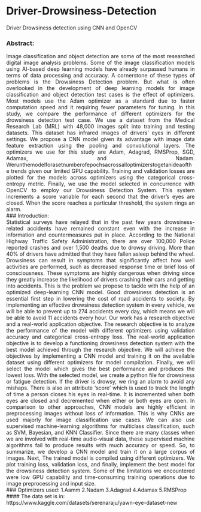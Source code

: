 # Driver-Drowsiness-Detection
Driver Drowsiness detection using CNN and OpenCV
### Abstract:
<div style="text-align: justify">
Image classification and object detection are some of the most researched digital image analysis problems. Some of the image classification models using AI-based deep learning models have already surpassed humans in terms of data processing and accuracy. A cornerstone of these types of problems is the Drowsiness Detection problem. But what is often overlooked in the development of deep learning models for image classification and object detection test cases is the effect of optimizers. Most models use the Adam optimizer as a standard due to faster computation speed and it requiring fewer parameters for tuning. In this study, we compare the performance of different optimizers for the drowsiness detection test case. We use a dataset from the Medical Research Lab (MRL) with 48,000 images split into training and testing datasets. This dataset has infrared images of drivers’ eyes in different settings. We propose a CNN model given its advantage with image data feature extraction using the pooling and convolutional layers. The optimizers we use for this study are Adam, Adagrad, RMSProp, SGD, Adamax, and Nadam. Werunthemodelforasetnumberofepochsacrossalloptimizerstogetanideaofthe trends given our limited GPU capability. Training and validation losses are plotted for the models across optimizers using the categorical cross-entropy metric. Finally, we use the model selected in concurrence with OpenCV to employ our Drowsiness Detection System. This system increments a score variable for each second that the driver’s eyes are closed. When the score reaches a particular threshold, the system rings an alarm.
</div>
### Introduction:
<div style="text-align: justify">
Statistical surveys have relayed that in the past few years drowsiness-related accidents have remained constant even with the increase in information and countermeasures put in place. According to the National Highway Traffic Safety Administration, there are over 100,000 Police reported crashes and over 1,500 deaths due to drowsy driving. More than 40% of drivers have admitted that they have fallen asleep behind the wheel. Drowsiness can result in symptoms that significantly affect how well activities are performed, such as decreased response time or brief loss of consciousness. These symptoms are highly dangerous when driving since they greatly increase the likelihood of drivers crashing their cars and getting into accidents. This is the problem we propose to tackle with the help of an optimized deep-learning CNN model.
Good drowsiness detection is an essential first step in lowering the cost of road accidents to society. By implementing an effective drowsiness detection system in every vehicle, we will be able to prevent up to 274 accidents every day, which means we will be able to avoid 11 accidents every hour.
Our work has a research objective and a real-world application objective. The research objective is to analyze the performance of the model with different optimizers using validation accuracy and categorical cross-entropy loss. The real-world application objective is to develop a functioning drowsiness detection system with the best model achieved through the research objective. We will achieve the objectives by implementing a CNN model and training it on the available dataset using different optimizers for model compilation. Finally, we will select the model which gives the best performance and produces the lowest loss. With the selected model, we create a python file for drowsiness or fatigue detection. If the driver is drowsy, we ring an alarm to avoid any mishaps. There is also an attribute ‘score’ which is used to track the length of time a person closes his eyes in real-time. It is incremented when both eyes are closed and decremented when either or both eyes are open.
In comparison to other approaches, CNN models are highly efficient in preprocessing images without loss of information. This is why CNNs are used majorly for image classification use cases. We can also use supervised machine-learning algorithms for multiclass classification, such as SVM, Bayesian, and KNN Classifier. Since there are many classes when we are involved with real-time audio-visual data, these supervised machine algorithms fail to produce results with much accuracy or speed.
So, to summarize, we develop a CNN model and train it on a large corpus of images. Next, The trained model is compiled using different optimizers. We plot training loss, validation loss, and finally, implement the best model for the drowsiness detection system. Some of the limitations we encountered were low GPU capability and time-consuming training operations due to image preprocessing and input size.
</div>
### Optimizers used:
1.Aamm
2.Nadam
3.Adagrad
4.Adamax
5.RMSProp
#### The data set is in:
https://www.kaggle.com/datasets/serenaraju/yawn-eye-dataset-new
